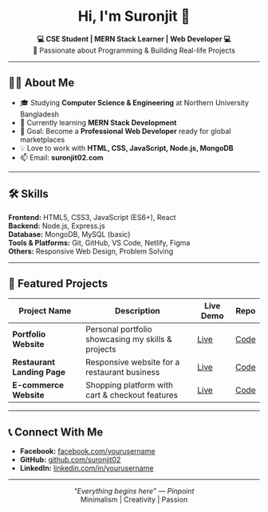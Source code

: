 <!-- Profile Header -->
<h1 align="center">Hi, I'm Suronjit 👋</h1>
<p align="center">
  <b>💻 CSE Student | MERN Stack Learner | Web Developer 💻</b><br>
  🚀 Passionate about Programming & Building Real-life Projects
</p>

---

## 👨‍💻 About Me
- 🎓 Studying **Computer Science & Engineering** at Northern University Bangladesh  
- 🌱 Currently learning **MERN Stack Development**  
- 🎯 Goal: Become a **Professional Web Developer** ready for global marketplaces  
- 💡 Love to work with **HTML, CSS, JavaScript, Node.js, MongoDB**  
- 📫 Email: **suronjit02.com**

---

## 🛠 Skills
**Frontend:** HTML5, CSS3, JavaScript (ES6+), React  
**Backend:** Node.js, Express.js  
**Database:** MongoDB, MySQL (basic)  
**Tools & Platforms:** Git, GitHub, VS Code, Netlify, Figma  
**Others:** Responsive Web Design, Problem Solving

---

## 📂 Featured Projects
| Project Name | Description | Live Demo | Repo |
|--------------|-------------|-----------|------|
| **Portfolio Website** | Personal portfolio showcasing my skills & projects | [Live](https://your-live-link.com) | [Code](https://github.com/suronjit02/portfolio) |
| **Restaurant Landing Page** | Responsive website for a restaurant business | [Live](https://your-live-link.com) | [Code](https://github.com/suronjit02/restaurant) |
| **E-commerce Website** | Shopping platform with cart & checkout features | [Live](https://your-live-link.com) | [Code](https://github.com/suronjit02/ecommerce) |

---

## 📞 Connect With Me
- **Facebook:** [facebook.com/yourusername](https://facebook.com/yourusername)  
- **GitHub:** [github.com/suronjit02](https://github.com/suronjit02)  
- **LinkedIn:** [linkedin.com/in/yourusername](https://linkedin.com/in/yourusername)

---

<p align="center">
  <i>“Everything begins here” — Pinpoint</i>  
  <br>
  Minimalism | Creativity | Passion
</p>

